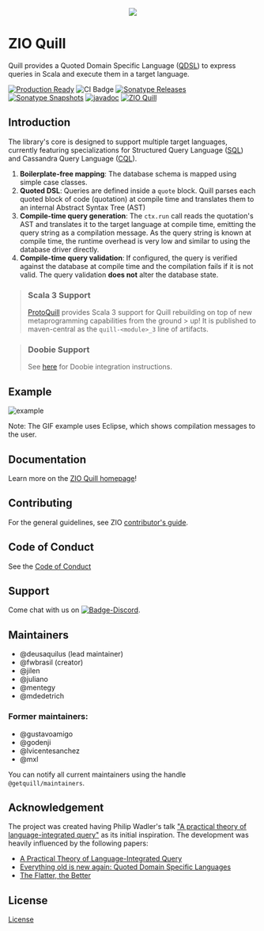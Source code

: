 [//]: # (This file was autogenerated using `zio-sbt-website` plugin via `sbt generateReadme` command.)
[//]: # (So please do not edit it manually. Instead, change "docs/index.md" file or sbt setting keys)
[//]: # (e.g. "readmeDocumentation" and "readmeSupport".)
<p align="center">
  <img src="https://raw.githubusercontent.com/getquill/quill/master/quill.png">
</p>

# ZIO Quill

Quill provides a Quoted Domain Specific Language ([QDSL](https://homepages.inf.ed.ac.uk/wadler/papers/qdsl/qdsl.pdf)) to express queries in Scala and execute them in a target language. 

[![Production Ready](https://img.shields.io/badge/Project%20Stage-Production%20Ready-brightgreen.svg)](https://github.com/zio/zio/wiki/Project-Stages) ![CI Badge](https://github.com/zio/zio-quill/workflows/CI/badge.svg) [![Sonatype Releases](https://img.shields.io/nexus/r/https/oss.sonatype.org/io.getquill/quill-core_2.12.svg?label=Sonatype%20Release)](https://oss.sonatype.org/content/repositories/releases/io/getquill/quill-core_2.12/) [![Sonatype Snapshots](https://img.shields.io/nexus/s/https/oss.sonatype.org/io.getquill/quill-core_2.12.svg?label=Sonatype%20Snapshot)](https://oss.sonatype.org/content/repositories/snapshots/io/getquill/quill-core_2.12/) [![javadoc](https://javadoc.io/badge2/io.getquill/zio-quill-docs_2.12/javadoc.svg)](https://javadoc.io/doc/io.getquill/zio-quill-docs_2.12) [![ZIO Quill](https://img.shields.io/github/stars/zio/zio-quill?style=social)](https://github.com/zio/zio-quill)

## Introduction

The library's core is designed to support multiple target languages, currently featuring specializations for Structured Query Language ([SQL](https://en.wikipedia.org/wiki/SQL)) and Cassandra Query Language ([CQL](https://cassandra.apache.org/doc/latest/cql/)).

1. **Boilerplate-free mapping**: The database schema is mapped using simple case classes.
2. **Quoted DSL**: Queries are defined inside a `quote` block. Quill parses each quoted block of code (quotation) at compile time and translates them to an internal Abstract Syntax Tree (AST)
3. **Compile-time query generation**: The `ctx.run` call reads the quotation's AST and translates it to the target language at compile time, emitting the query string as a compilation message. As the query string is known at compile time, the runtime overhead is very low and similar to using the database driver directly.
4. **Compile-time query validation**: If configured, the query is verified against the database at compile time and the compilation fails if it is not valid. The query validation **does not** alter the database state.

> ### Scala 3 Support
> [ProtoQuill](https://github.com/zio/zio-protoquill) provides Scala 3 support for Quill rebuilding on top of new metaprogramming capabilities from the ground > up! It is published to maven-central as the `quill-<module>_3` line of artifacts.

> ### Doobie Support
> See [here](contexts.md#quill-doobie) for Doobie integration instructions.

## Example

![example](https://raw.githubusercontent.com/getquill/quill/master/example.gif)

Note: The GIF example uses Eclipse, which shows compilation messages to the user.

## Documentation

Learn more on the [ZIO Quill homepage](https://zio.dev/zio-quill)!

## Contributing

For the general guidelines, see ZIO [contributor's guide](https://github.com/zio/zio-quill/blob/1cee8bfe17dd98cbe1f9dadc0961481a0cb50450/docs/CONTRIBUTING.md).

## Code of Conduct

See the [Code of Conduct](https://zio.dev/about/code-of-conduct)

## Support

Come chat with us on [![Badge-Discord]][Link-Discord].

[Badge-Discord]: https://img.shields.io/discord/629491597070827530?logo=discord "chat on discord"
[Link-Discord]: https://discord.gg/2ccFBr4 "Discord"

## Maintainers

- @deusaquilus (lead maintainer)
- @fwbrasil (creator)
- @jilen
- @juliano
- @mentegy
- @mdedetrich

### Former maintainers:

- @gustavoamigo
- @godenji
- @lvicentesanchez
- @mxl

You can notify all current maintainers using the handle `@getquill/maintainers`.

## Acknowledgement

The project was created having Philip Wadler's talk ["A practical theory of language-integrated query"](https://www.infoq.com/presentations/theory-language-integrated-query) as its initial inspiration. The development was heavily influenced by the following papers:

* [A Practical Theory of Language-Integrated Query](https://homepages.inf.ed.ac.uk/slindley/papers/practical-theory-of-linq.pdf)
* [Everything old is new again: Quoted Domain Specific Languages](https://homepages.inf.ed.ac.uk/wadler/papers/qdsl/qdsl.pdf)
* [The Flatter, the Better](https://db.inf.uni-tuebingen.de/staticfiles/publications/the-flatter-the-better.pdf)

## License

[License](LICENSE)
